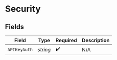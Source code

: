 # Security


## Fields

| Field              | Type               | Required           | Description        |
| ------------------ | ------------------ | ------------------ | ------------------ |
| `APIKeyAuth`       | *string*           | :heavy_check_mark: | N/A                |
